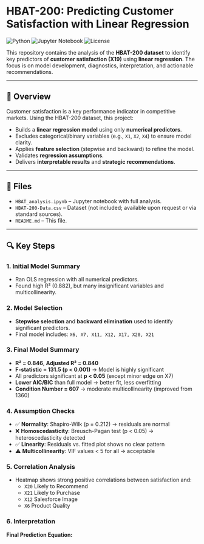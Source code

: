 # HBAT-200: Predicting Customer Satisfaction with Linear Regression

![Python](https://img.shields.io/badge/Python-3.8%2B-blue)
![Jupyter Notebook](https://img.shields.io/badge/Jupyter-Notebook-F37626)
![License](https://img.shields.io/badge/License-MIT-green)

This repository contains the analysis of the **HBAT-200 dataset** to identify key predictors of **customer satisfaction (X19)** using **linear regression**. The focus is on model development, diagnostics, interpretation, and actionable recommendations.

---

## 📌 Overview

Customer satisfaction is a key performance indicator in competitive markets. Using the HBAT-200 dataset, this project:

- Builds a **linear regression model** using only **numerical predictors**.
- Excludes categorical/binary variables (e.g., `X1`, `X2`, `X4`) to ensure model clarity.
- Applies **feature selection** (stepwise and backward) to refine the model.
- Validates **regression assumptions**.
- Delivers **interpretable results** and **strategic recommendations**.

---

## 📂 Files

- `HBAT_analysis.ipynb` – Jupyter notebook with full analysis.
- `HBAT-200-Data.csv` – Dataset (not included; available upon request or via standard sources).
- `README.md` – This file.

---

## 🔍 Key Steps

### 1. Initial Model Summary
- Ran OLS regression with all numerical predictors.
- Found high R² (0.882), but many insignificant variables and multicollinearity.

### 2. Model Selection
- **Stepwise selection** and **backward elimination** used to identify significant predictors.
- Final model includes: `X6, X7, X11, X12, X17, X20, X21`

### 3. Final Model Summary
- **R² = 0.846**, **Adjusted R² = 0.840**
- **F-statistic = 131.5 (p < 0.001)** → Model is highly significant
- All predictors significant at **p < 0.05** (except minor edge on X7)
- **Lower AIC/BIC** than full model → better fit, less overfitting
- **Condition Number = 607** → moderate multicollinearity (improved from 1360)

### 4. Assumption Checks
- ✅ **Normality**: Shapiro-Wilk (p = 0.212) → residuals are normal
- ❌ **Homoscedasticity**: Breusch-Pagan test (p < 0.05) → heteroscedasticity detected
- ✅ **Linearity**: Residuals vs. fitted plot shows no clear pattern
- ⚠️ **Multicollinearity**: VIF values < 5 for all → acceptable

### 5. Correlation Analysis
- Heatmap shows strong positive correlations between satisfaction and:
  - `X20` Likely to Recommend
  - `X21` Likely to Purchase
  - `X12` Salesforce Image
  - `X6` Product Quality

### 6. Interpretation
**Final Prediction Equation:**
